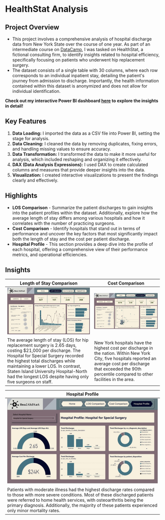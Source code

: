 # HealthStat Analysis 
## Project Overview
- This project involves a comprehensive analysis of hospital discharge data from New York State over the course of one year. As part of an intermediate course on [DataCamp](https://app.datacamp.com/learn/courses/case-study-analyzing-healthcare-data-in-power-bi), I was tasked on HealthStat, a fictional consulting firm, to identify insights related to hospital efficiency, specifically focusing on patients who underwent hip replacement surgery.
- The dataset consists of a single table with 30 columns, where each row corresponds to an individual inpatient stay, detailing the patient's journey from admission to discharge. Importantly, the health information contained within this dataset is anonymized and does not allow for individual identification.

**Check out my interactive Power BI dashboard [here](https://app.powerbi.com/view?r=eyJrIjoiOTRlODZjMzEtNjU2Ni00ODc0LWI3MGMtNDkwNmYyNjM2YjFlIiwidCI6ImJmZmI5NzQ4LTRhNTEtNDRjOC05MjBmLTkzOGFjNDc5NzFlNSJ9) to explore the insights in detail!**

## Key Features
1. **Data Loading:** I imported the data as a CSV file into Power BI, setting the stage for analysis.
2. **Data Cleaning:** I cleaned the data by removing duplicates, fixing errors, and handling missing values to ensure accuracy.
3. **Data Transformation:** I transformed the data to make it more useful for analysis, which included reshaping and organizing it effectively.
4. **DAX (Data Analysis Expressions):** I used DAX to create calculated columns and measures that provide deeper insights into the data.
5. **Visualization:** I created interactive visualizations to present the findings clearly and effectively.

## Highlights
- **LOS Comparison** - Summarize the patient discharges to gain insights into the patient profiles within the dataset. Additionally, explore how the average length of stay differs among various hospitals and how it correlates with the number of practicing surgeons.
- **Cost Comparison** - Identify hospitals that stand out in terms of performance and uncover the key factors that most significantly impact both the length of stay and the cost per patient discharge.
- **Hospital Profile** - This section provides a deep dive into the profile of each hospital, offering a comprehensive view of their performance metrics, and operational efficiencies.

## Insights
|Length of Stay Comparison  |  Cost Comparison  |
|-------------------------  |-------------------|
|![LOS Comparison](https://github.com/elizabethwanjiku703/Analyzing-Healthcare-Data-in-Power-BI/blob/main/LOS%20Comparison.jpg)  | ![Cost Comparison](https://github.com/elizabethwanjiku703/Analyzing-Healthcare-Data-in-Power-BI/blob/main/Cost%20Comparison.jpg)|
|The average length of stay (LOS) for hip replacement surgery is 2.65 days, costing $21,000 per discharge. The Hospital for Special Surgery recorded the highest total discharges while maintaining a lower LOS. In contrast, Staten Island University Hospital-North had the longest LOS despite having only five surgeons on staff. | New York hospitals have the highest cost per discharge in the nation. Within New York City, five hospitals reported an average cost per discharge that exceeded the 90th percentile compared to other facilities in the area.|

| Hospital Profile|
|-----------------|
|![Hospital Profile](https://github.com/elizabethwanjiku703/Analyzing-Healthcare-Data-in-Power-BI/blob/main/Hospital%20Profile.jpg) |
| Patients with moderate illness had the highest discharge rates compared to those with more severe conditions. Most of these discharged patients were referred to home health services, with osteoarthritis being the primary diagnosis. Additionally, the majority of these patients experienced only minor mortality rates.|


